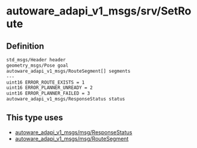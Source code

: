 <!-- This file is generated by a tool. Do not edit directly. -->

# autoware_adapi_v1_msgs/srv/SetRoute

## Definition

```txt
std_msgs/Header header
geometry_msgs/Pose goal
autoware_adapi_v1_msgs/RouteSegment[] segments
---
uint16 ERROR_ROUTE_EXISTS = 1
uint16 ERROR_PLANNER_UNREADY = 2
uint16 ERROR_PLANNER_FAILED = 3
autoware_adapi_v1_msgs/ResponseStatus status
```

## This type uses

- [autoware_adapi_v1_msgs/msg/ResponseStatus](../../autoware_adapi_v1_msgs/msg/response_status.md)
- [autoware_adapi_v1_msgs/msg/RouteSegment](../../autoware_adapi_v1_msgs/msg/route_segment.md)
